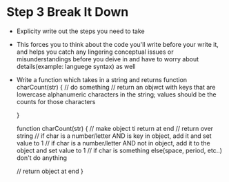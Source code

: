 # Step 3 Break It Down

- Explicity write out the steps you need to take
- This forces you to think about the code you'll write before your write it,
  and helps you catch any lingering conceptual issues or misunderstandings before
  you deive in and have to worry about details(example: languege syntax) as well

- Write a function which takes in a string and returns
  function charCount(str) {
  // do something
  // return an objwct with keys that are lowercase alphanumeric characters in the string; values should be the counts for those characters

  }

  function charCount(str) {
  // make object ti return at end
  // return over string
  // if char is a number/letter AND is key in object, add it and set value to 1
  // if char is a number/letter AND not in object, add it to the object and set value to 1
  // if char is something else(space, period, etc..) don't do anything

  // return object at end
  }
